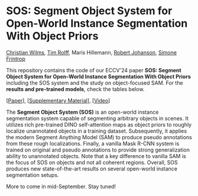 # SOS: Segment Object System for Open-World Instance Segmentation With Object Priors

[Christian Wilms](https://www.inf.uni-hamburg.de/en/inst/ab/cv/people/wilms.html), [Tim Rolff](https://www.inf.uni-hamburg.de/en/inst/ab/cv/people/rolff.html), Maris Hillemann, [Robert Johanson](https://github.com/RbtJhs), [Simone Frintrop](https://www.inf.uni-hamburg.de/en/inst/ab/cv/people/frintrop.html)

This repository contains the code of our ECCV'24 paper **SOS: Segment Object System for Open-World Instance Segmentation With Object Priors** including the SOS system and the study on object-focused SAM. For the **results and pre-trained models**, check the tables below.

[[Paper](https://fiona.uni-hamburg.de/a3c1f3ec/wilms-etal-eccv-2024.pdf)], [[Supplementary Material](https://fiona.uni-hamburg.de/a3c1f3ec/wilms-etal-eccv-2024-supp-mat.pdf)], [[Video](https://youtu.be/ASN9UI9M3NU)]

The **Segment Object System (SOS)** is an open-world instance segmentation system capable of segmenting arbitrary objects in scenes. It utilizes rich pre-trained DINO self-attention maps as object priors to roughly localize unannotated objects in a training dataset. Subsequently, it applies the modern Segment Anything Model (SAM) to produce pseudo annotations from these rough localizations. Finally, a vanilla Mask R-CNN system is trained on original and pseudo annotations to provide strong generalization ability to unannotated objects. Note that a key difference to vanilla SAM is the focus of SOS on objects and not all coherent regions. Overall, SOS produces new state-of-the-art results on several open-world instance segmentation setups.

More to come in mid-September. Stay tuned!

